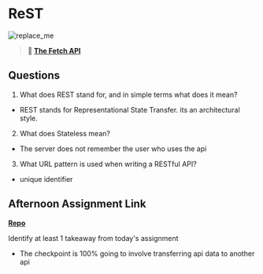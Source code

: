 # ReST

![replace_me](https://codeworks.blob.core.windows.net/public/assets/img/illustrations/placeholder.svg)

> **📖 [The Fetch API](https://codeworksacademy.com/fs-student-guide/resources/wk4/04-Fetch)**

## Questions

1. What does REST stand for, and in simple terms what does it mean?
- REST stands for  Representational State Transfer. its an architectural style.
2. What does Stateless mean?
- The server does not remember the user who uses the api
3. What URL pattern is used when writing a RESTful API?
- unique identifier 
## Afternoon Assignment Link

**[Repo](https://github.com/Lumine3449/gifted)**

Identify at least 1 takeaway from today's assignment
- The checkpoint is 100% going to involve transferring api data to another api